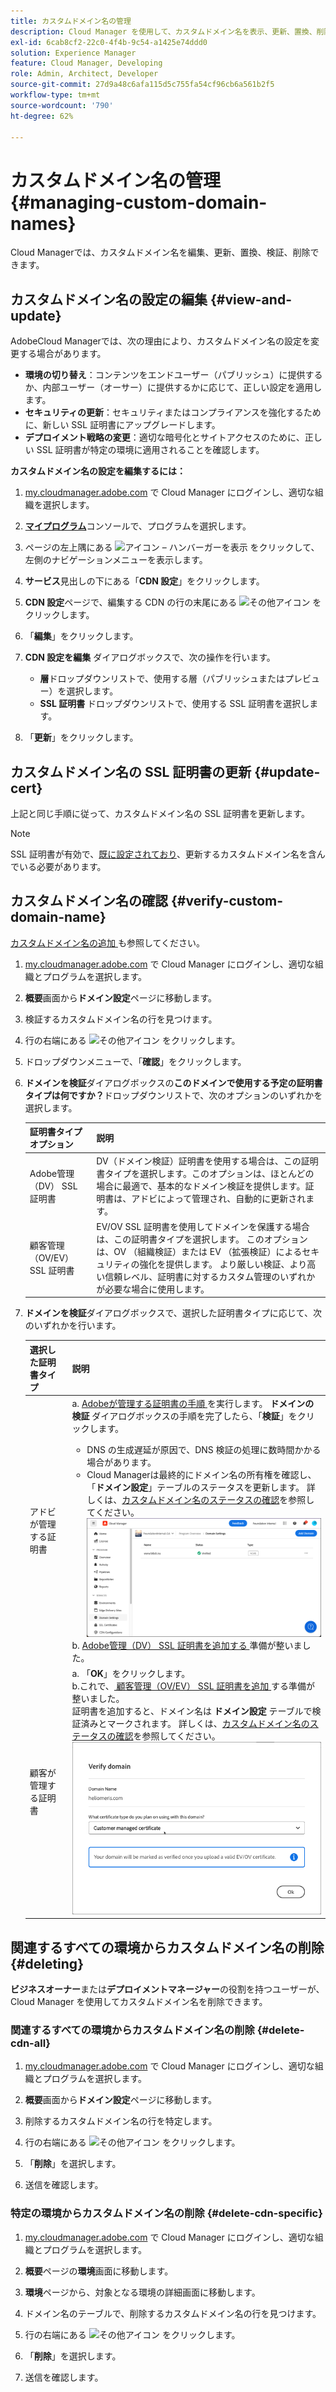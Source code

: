 ```yaml
---
title: カスタムドメイン名の管理
description: Cloud Manager を使用して、カスタムドメイン名を表示、更新、置換、削除する方法について説明します。
exl-id: 6cab8cf2-22c0-4f4b-9c54-a1425e74ddd0
solution: Experience Manager
feature: Cloud Manager, Developing
role: Admin, Architect, Developer
source-git-commit: 27d9a48c6afa115d5c755fa54cf96cb6a561b2f5
workflow-type: tm+mt
source-wordcount: '790'
ht-degree: 62%

---
```



# カスタムドメイン名の管理 {#managing-custom-domain-names}

Cloud Managerでは、カスタムドメイン名を編集、更新、置換、検証、削除できます。

## カスタムドメイン名の設定の編集 {#view-and-update}

AdobeCloud Managerでは、次の理由により、カスタムドメイン名の設定を変更する場合があります。

* **環境の切り替え**：コンテンツをエンドユーザー（パブリッシュ）に提供するか、内部ユーザー（オーサー）に提供するかに応じて、正しい設定を適用します。
* **セキュリティの更新**：セキュリティまたはコンプライアンスを強化するために、新しい SSL 証明書にアップグレードします。
* **デプロイメント戦略の変更**：適切な暗号化とサイトアクセスのために、正しい SSL 証明書が特定の環境に適用されることを確認します。

**カスタムドメイン名の設定を編集するには：**

1. [my.cloudmanager.adobe.com](https://my.cloudmanager.adobe.com/) で Cloud Manager にログインし、適切な組織を選択します。

1. **[マイプログラム](/help/implementing/cloud-manager/navigation.md#my-programs)**&#x200B;コンソールで、プログラムを選択します。

1. ページの左上隅にある ![ アイコン – ハンバーガーを表示 ](https://spectrum.adobe.com/static/icons/workflow_18/Smock_ShowMenu_18_N.svg) をクリックして、左側のナビゲーションメニューを表示します。

1. **サービス**&#x200B;見出しの下にある「**CDN 設定**」をクリックします。

1. **CDN 設定**&#x200B;ページで、編集する CDN の行の末尾にある ![その他アイコン](https://spectrum.adobe.com/static/icons/workflow_18/Smock_More_18_N.svg) をクリックします。

1. 「**編集**」をクリックします。

1. **CDN 設定を編集** ダイアログボックスで、次の操作を行います。

   * **層**&#x200B;ドロップダウンリストで、使用する層（パブリッシュまたはプレビュー）を選択します。
   * **SSL 証明書** ドロップダウンリストで、使用する SSL 証明書を選択します。

1. 「**更新**」をクリックします。


## カスタムドメイン名の SSL 証明書の更新 {#update-cert}

上記と同じ手順に従って、カスタムドメイン名の SSL 証明書を更新します。

>[!NOTE]
>
>SSL 証明書が有効で、[既に設定されており](/help/implementing/cloud-manager/managing-ssl-certifications/introduction-to-ssl-certificates.md)、更新するカスタムドメイン名を含んでいる必要があります。


## カスタムドメイン名の確認 {#verify-custom-domain-name}

[ カスタムドメイン名の追加 ](/help/implementing/cloud-manager/custom-domain-names/add-custom-domain-name.md) も参照してください。

1. [my.cloudmanager.adobe.com](https://my.cloudmanager.adobe.com/) で Cloud Manager にログインし、適切な組織とプログラムを選択します。

1. **概要**&#x200B;画面から&#x200B;**ドメイン設定**&#x200B;ページに移動します。

1. 検証するカスタムドメイン名の行を見つけます。

1. 行の右端にある ![ その他アイコン ](https://spectrum.adobe.com/static/icons/workflow_18/Smock_More_18_N.svg) をクリックします。

1. ドロップダウンメニューで、「**確認**」をクリックします。

1. **ドメインを検証**&#x200B;ダイアログボックスの&#x200B;**このドメインで使用する予定の証明書タイプは何ですか？**&#x200B;ドロップダウンリストで、次のオプションのいずれかを選択します。

   | 証明書タイプオプション | 説明 |
   | --- | --- |
   | Adobe管理（DV） SSL 証明書 | DV（ドメイン検証）証明書を使用する場合は、この証明書タイプを選択します。このオプションは、ほとんどの場合に最適で、基本的なドメイン検証を提供します。証明書は、アドビによって管理され、自動的に更新されます。 |
   | 顧客管理（OV/EV） SSL 証明書 | EV/OV SSL 証明書を使用してドメインを保護する場合は、この証明書タイプを選択します。 このオプションは、OV （組織検証）または EV （拡張検証）によるセキュリティの強化を提供します。 より厳しい検証、より高い信頼レベル、証明書に対するカスタム管理のいずれかが必要な場合に使用します。 |

1. **ドメインを検証**&#x200B;ダイアログボックスで、選択した証明書タイプに応じて、次のいずれかを行います。

   | 選択した証明書タイプ | 説明 |
   | --- | ---  |
   | アドビが管理する証明書 | a. [Adobeが管理する証明書の手順 ](/help/implementing/cloud-manager/custom-domain-names/add-custom-domain-name.md#adobe-managed-cert-steps) を実行します。 **ドメインの検証** ダイアログボックスの手順を完了したら、「**検証**」をクリックします。<ul><li>DNS の生成遅延が原因で、DNS 検証の処理に数時間かかる場合があります。</li><li>Cloud Managerは最終的にドメイン名の所有権を確認し、「**ドメイン設定**」テーブルのステータスを更新します。 詳しくは、[カスタムドメイン名のステータスの確認](/help/implementing/cloud-manager/custom-domain-names/check-domain-name-status.md)を参照してください。</li>![ ドメインステータスの検証 ](/help/implementing/cloud-manager/assets/domain-settings-verified.png)</li></ul>b. [Adobe管理（DV） SSL 証明書を追加する ](/help/implementing/cloud-manager/managing-ssl-certifications/add-ssl-certificate.md#add-adobe-managed-ssl-cert) 準備が整いました。</li></ul> |
   | 顧客が管理する証明書 | a. 「**OK**」をクリックします。<br>b.これで、[ 顧客管理（OV/EV） SSL 証明書を追加 ](/help/implementing/cloud-manager/managing-ssl-certifications/add-ssl-certificate.md#add-customer-managed-ssl-cert) する準備が整いました。<br> 証明書を追加すると、ドメイン名は **ドメイン設定** テーブルで検証済みとマークされます。 詳しくは、[カスタムドメイン名のステータスの確認](/help/implementing/cloud-manager/custom-domain-names/check-domain-name-status.md)を参照してください。</li></ul><br>![顧客が管理する EV/OV 証明書のドメイン検証](/help/implementing/cloud-manager/assets/verify-domain-customer-managed-step.png) |


## 関連するすべての環境からカスタムドメイン名の削除 {#deleting}

**ビジネスオーナー**&#x200B;または&#x200B;**デプロイメントマネージャー**&#x200B;の役割を持つユーザーが、Cloud Manager を使用してカスタムドメイン名を削除できます。

### 関連するすべての環境からカスタムドメイン名の削除 {#delete-cdn-all}

1. [my.cloudmanager.adobe.com](https://my.cloudmanager.adobe.com/) で Cloud Manager にログインし、適切な組織とプログラムを選択します。

1. **概要**&#x200B;画面から&#x200B;**ドメイン設定**&#x200B;ページに移動します。

1. 削除するカスタムドメイン名の行を特定します。

1. 行の右端にある ![ その他アイコン ](https://spectrum.adobe.com/static/icons/workflow_18/Smock_More_18_N.svg) をクリックします。

1. 「**削除**」を選択します。

1. 送信を確認します。


### 特定の環境からカスタムドメイン名の削除 {#delete-cdn-specific}

1. [my.cloudmanager.adobe.com](https://my.cloudmanager.adobe.com/) で Cloud Manager にログインし、適切な組織とプログラムを選択します。

1. **概要**&#x200B;ページの&#x200B;**環境**&#x200B;画面に移動します。

1. **環境**&#x200B;ページから、対象となる環境の詳細画面に移動します。

1. ドメイン名のテーブルで、削除するカスタムドメイン名の行を見つけます。

1. 行の右端にある ![ その他アイコン ](https://spectrum.adobe.com/static/icons/workflow_18/Smock_More_18_N.svg) をクリックします。

1. 「**削除**」を選択します。

1. 送信を確認します。
